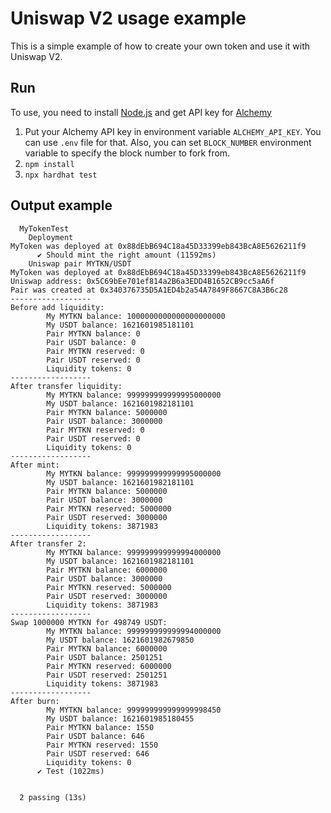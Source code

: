 # Uniswap V2 usage example

This is a simple example of how to create your own token and use it with Uniswap V2.

## Run
To use, you need to install [Node.js](https://nodejs.org)
and get API key for [Alchemy](https://www.alchemy.com)

1. Put your Alchemy API key in environment variable `ALCHEMY_API_KEY`. You can use `.env` file for that.
      Also, you can set `BLOCK_NUMBER` environment variable to specify the block number to fork from.
2. `npm install`
3. `npx hardhat test`

## Output example
```
  MyTokenTest
    Deployment
MyToken was deployed at 0x88dEbB694C18a45D33399eb843BcA8E5626211f9
      ✔ Should mint the right amount (11592ms)
    Uniswap pair MYTKN/USDT
MyToken was deployed at 0x88dEbB694C18a45D33399eb843BcA8E5626211f9
Uniswap address: 0x5C69bEe701ef814a2B6a3EDD4B1652CB9cc5aA6f
Pair was created at 0x340376735D5A1ED4b2a54A7849F8667C8A3B6c28
------------------
Before add liquidity:
        My MYTKN balance: 1000000000000000000000
        My USDT balance: 1621601985181101
        Pair MYTKN balance: 0
        Pair USDT balance: 0
        Pair MYTKN reserved: 0
        Pair USDT reserved: 0
        Liquidity tokens: 0
------------------
After transfer liquidity:
        My MYTKN balance: 999999999999995000000
        My USDT balance: 1621601982181101
        Pair MYTKN balance: 5000000
        Pair USDT balance: 3000000
        Pair MYTKN reserved: 0
        Pair USDT reserved: 0
        Liquidity tokens: 0
------------------
After mint:
        My MYTKN balance: 999999999999995000000
        My USDT balance: 1621601982181101
        Pair MYTKN balance: 5000000
        Pair USDT balance: 3000000
        Pair MYTKN reserved: 5000000
        Pair USDT reserved: 3000000
        Liquidity tokens: 3871983
------------------
After transfer 2:
        My MYTKN balance: 999999999999994000000
        My USDT balance: 1621601982181101
        Pair MYTKN balance: 6000000
        Pair USDT balance: 3000000
        Pair MYTKN reserved: 5000000
        Pair USDT reserved: 3000000
        Liquidity tokens: 3871983
------------------
Swap 1000000 MYTKN for 498749 USDT:
        My MYTKN balance: 999999999999994000000
        My USDT balance: 1621601982679850
        Pair MYTKN balance: 6000000
        Pair USDT balance: 2501251
        Pair MYTKN reserved: 6000000
        Pair USDT reserved: 2501251
        Liquidity tokens: 3871983
------------------
After burn:
        My MYTKN balance: 999999999999999998450
        My USDT balance: 1621601985180455
        Pair MYTKN balance: 1550
        Pair USDT balance: 646
        Pair MYTKN reserved: 1550
        Pair USDT reserved: 646
        Liquidity tokens: 0
      ✔ Test (1022ms)


  2 passing (13s)
```
